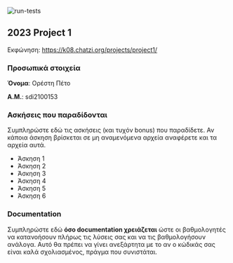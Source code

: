 ![run-tests](../../workflows/run-tests/badge.svg)

## 2023 Project 1

Εκφώνηση: https://k08.chatzi.org/projects/project1/


### Προσωπικά στοιχεία

__Όνομα__: Ορέστη Πέτο

__Α.Μ.__: sdi2100153

### Ασκήσεις που παραδίδονται

Συμπληρώστε εδώ τις ασκήσεις (και τυχόν bonus) που παραδίδετε. Αν κάποια άσκηση
βρίσκεται σε μη αναμενόμενα αρχεία αναφέρετε και τα αρχεία αυτά.

- Άσκηση 1
- Άσκηση 2
- Άσκηση 3
- Άσκηση 4
- Άσκηση 5
- Άσκηση 6

### Documentation

Συμπληρώστε εδώ __όσο documentation χρειάζεται__ ώστε οι βαθμολογητές να
κατανοήσουν πλήρως τις λύσεις σας και να τις βαθμολογήσουν ανάλογα. Αυτό θα
πρέπει να γίνει ανεξάρτητα με το αν ο κώδικάς σας είναι καλά σχολιασμένος,
πράγμα που συνιστάται.
